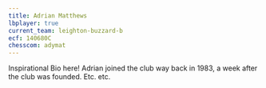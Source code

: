 ```yaml
---
title: Adrian Matthews
lbplayer: true
current_team: leighton-buzzard-b
ecf: 140680C
chesscom: adymat
---
```

Inspirational Bio here! Adrian joined the club way back in 1983, a week after the club was founded. Etc. etc.